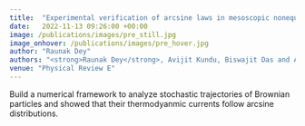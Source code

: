 ```yaml
---
title:  "Experimental verification of arcsine laws in mesoscopic nonequilibrium systems"
date:   2022-11-13 09:26:00 +00:00
image: /publications/images/pre_still.jpg
image_onhover: /publications/images/pre_hover.jpg
author: "Raunak Dey"
authors: "<strong>Raunak Dey</strong>, Avijit Kundu, Biswajit Das and Ayan Banerjee."
venue: "Physical Review E"
---
```

Build a numerical framework to analyze stochastic trajectories of Brownian particles and showed that their thermodyanmic currents follow arcsine distributions.
